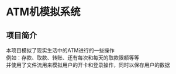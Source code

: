 #  ATM机模拟系统  
##  项目简介
本项目模拟了现实生活中的ATM进行的一些操作  
例如：存款、取款、转账、还有每次和每天的取款限额等等  
并使用了文件流用来模拟用户的开卡和登录操作，同时以保存用户的数据  
